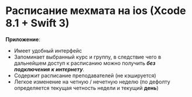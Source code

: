 # Расписание мехмата на ios (Xcode 8.1 + Swift 3)
__Приложение__:
+ Имеет удобный интерфейс
+ Запоминает выбранный курс и группу, в следствие чего в дальнейшем доступ к расписанию можно получить **_без_** **_подключения_** **_к_** **_интернету_**.
+ Содержит расписание преподавателей (не кэшируется)
+ Легкое изменение на четную / нечетную неделю (по дефолту определяется текущая четность недели и текущий **день**)

